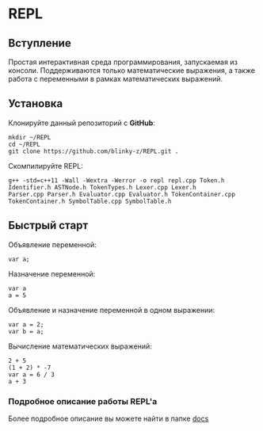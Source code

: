 # REPL

## Вступление
Простая интерактивная среда программирования, запускаемая из консоли. Поддерживаются только математические выражения, а также работа
с переменными в рамках математических выражений.

## Установка

Клонируйте данный репозиторий с **GitHub**:

```
mkdir ~/REPL
cd ~/REPL
git clone https://github.com/blinky-z/REPL.git .
```

Скомпилируйте REPL:
```
g++ -std=c++11 -Wall -Wextra -Werror -o repl repl.cpp Token.h Identifier.h ASTNode.h TokenTypes.h Lexer.cpp Lexer.h
Parser.cpp Parser.h Evaluator.cpp Evaluator.h TokenContainer.cpp TokenContainer.h SymbolTable.cpp SymbolTable.h
```

## Быстрый старт

Объявление переменной:
```
var a;
```

Назначение переменной:
```
var a
a = 5
```

Объявление и назначение переменной в одном выражении:
```
var a = 2;
var b = a;
```

Вычисление математических выражений:
```
2 + 5
(1 + 2) * -7
var a = 6 / 3
a + 3
```

### Подробное описание работы REPL'а
Более подробное описание вы можете найти в папке [docs](https://github.com/blinky-z/REPL/tree/master/docs/ru)